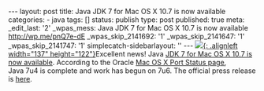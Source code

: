 --- layout: post title: Java JDK 7 for Mac OS X 10.7 is now available categories: - java tags: \[\] status: publish type: post published: true meta: \_edit\_last: \'2\' \_wpas\_mess: Java JDK 7 for Mac OS X 10.7 is now available http://wp.me/pnQ7e-dE \_wpas\_skip\_2141692: \'1\' \_wpas\_skip\_2141647: \'1\' \_wpas\_skip\_2141747: \'1\' simplecatch-sidebarlayout: \'\' --- [![](http://photos.smugmug.com/photos/i-96qDSQx/0/O/i-96qDSQx.gif){: .alignleft width="137" height="122"}][1]Excellent news!&nbsp;Java [JDK 7 for Mac OS X 10.7 is now available][1]. According to the Oracle [Mac OS X Port Status page][2], Java&nbsp;7u4 is complete and work has begun on&nbsp;7u6. The official press release is [here][3]. 

[1]: http://www.oracle.com/technetwork/java/javase/downloads/index.html
[2]: https://wikis.oracle.com/display/OpenJDK/Mac+OS+X+Port+Project+Status
[3]: http://www.oracle.com/us/corporate/press/1603497
